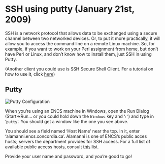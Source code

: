 # SSH using putty  (January 21st, 2009)

SSH is a network protocol that allows data to be exchanged using a secure channel between two networked devices. Or, to put it more practically, it will allow you to access the command line on a remote Linux machine. So, for example, if you want to work on your Perl assignment from home, but don’t have Perl or Linux, and don’t know how to install them, just SSH in using Putty.

(Another client you could use is SSH Secure Shell Client. For a tutorial on how to use it, click [here](http://www.encs.concordia.ca/helpdesk/howto/sftp.html))

## Putty 

![Putty Configuration](https://i.imgur.com/oQX0ao0.jpg)

When you’re using an ENCS machine in Windows, open the Run Dialog (Start->Run… or you could hold down the `Windows` key and ‘`r`‘) and type in ‘`putty`‘. You should get a window like the one you see above.

You should see a field named ‘Host Name’ near the top. In it, enter ‘alamanni.encs.concordia.ca’. Alamanni is one of ENCS’s public acces hosts; servers the department provides for SSH access. For a full list of available public access hosts, consult [this](http://www.encs.concordia.ca/helpdesk/access/encs_host_list.html) list.

Provide your user name and password, and you’re good to go!
